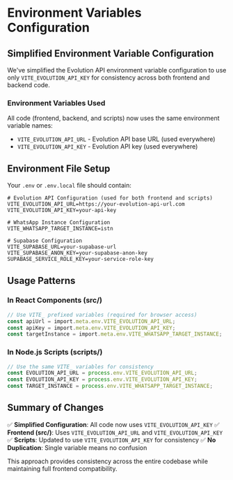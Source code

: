 # Environment Variables Configuration

## Simplified Environment Variable Configuration

We've simplified the Evolution API environment variable configuration to use only `VITE_EVOLUTION_API_KEY` for consistency across both frontend and backend code.

### Environment Variables Used

All code (frontend, backend, and scripts) now uses the same environment variable names:

- `VITE_EVOLUTION_API_URL` - Evolution API base URL (used everywhere)
- `VITE_EVOLUTION_API_KEY` - Evolution API key (used everywhere)

## Environment File Setup

Your `.env` or `.env.local` file should contain:

```env
# Evolution API Configuration (used for both frontend and scripts)
VITE_EVOLUTION_API_URL=https://your-evolution-api-url.com
VITE_EVOLUTION_API_KEY=your-api-key

# WhatsApp Instance Configuration
VITE_WHATSAPP_TARGET_INSTANCE=istn

# Supabase Configuration
VITE_SUPABASE_URL=your-supabase-url
VITE_SUPABASE_ANON_KEY=your-supabase-anon-key
SUPABASE_SERVICE_ROLE_KEY=your-service-role-key
```

## Usage Patterns

### In React Components (src/)
```typescript
// Use VITE_ prefixed variables (required for browser access)
const apiUrl = import.meta.env.VITE_EVOLUTION_API_URL;
const apiKey = import.meta.env.VITE_EVOLUTION_API_KEY;
const targetInstance = import.meta.env.VITE_WHATSAPP_TARGET_INSTANCE;
```

### In Node.js Scripts (scripts/)
```javascript
// Use the same VITE_ variables for consistency
const EVOLUTION_API_URL = process.env.VITE_EVOLUTION_API_URL;
const EVOLUTION_API_KEY = process.env.VITE_EVOLUTION_API_KEY;
const TARGET_INSTANCE = process.env.VITE_WHATSAPP_TARGET_INSTANCE;
```

## Summary of Changes

✅ **Simplified Configuration**: All code now uses `VITE_EVOLUTION_API_KEY`
✅ **Frontend (src/)**: Uses `VITE_EVOLUTION_API_URL` and `VITE_EVOLUTION_API_KEY`
✅ **Scripts**: Updated to use `VITE_EVOLUTION_API_KEY` for consistency
✅ **No Duplication**: Single variable means no confusion

This approach provides consistency across the entire codebase while maintaining full frontend compatibility.
